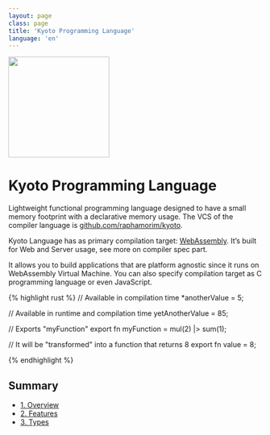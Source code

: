 ```yaml
---
layout: page
class: page
title: 'Kyoto Programming Language'
language: 'en'
---
```


<img src="/kyoto/assets/images/logo-small.png" height="200px" />

# Kyoto Programming Language

Lightweight functional programming language designed to have a small memory footprint with a declarative memory usage. The VCS of the compiler language is [github.com/raphamorim/kyoto](https://github.com/raphamorim/kyoto).

Kyoto Language has as primary compilation target: [WebAssembly](https://webassembly.org). It’s built for Web and Server usage, see more on compiler spec part.

It allows you to build applications that are platform agnostic since it runs on WebAssembly Virtual Machine. You can also specify compilation target as C programming language or even JavaScript.

{% highlight rust %}
// Available in compilation time
*anotherValue = 5;

// Available in runtime and compilation time
yetAnotherValue = 85;

// Exports "myFunction"
export fn myFunction = mul(2) |> sum(1);

// It will be "transformed" into a function that returns 8
export fn value = 8;

{% endhighlight %}

## Summary

- [1. Overview](overview)
- [2. Features](features)
- [3. Types](types)